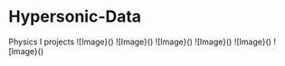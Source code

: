 # Hypersonic-Data
Physics I projects
![Image}()
![Image}()
![Image}()
![Image}()
![Image}()
![Image}()
